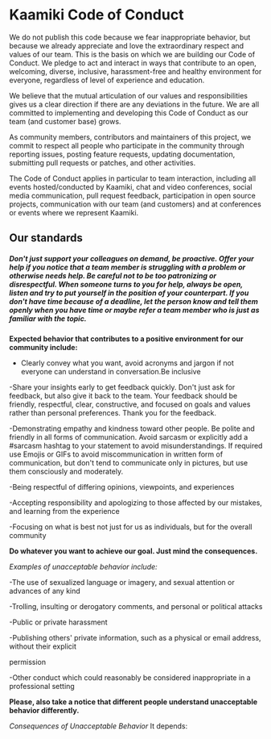 # Kaamiki Code of Conduct

We do not publish this code because we fear inappropriate behavior, but because we already appreciate and love the extraordinary respect and values of our team. This is the basis on which we are building our Code of Conduct. We pledge to act and interact in ways that contribute to an open, welcoming, diverse, inclusive, harassment-free and healthy environment for everyone, regardless of level of experience and education.

We believe that the mutual articulation of our values and responsibilities gives us a clear direction if there are any deviations in the future. We are all committed to implementing and developing this Code of Conduct as our team (and customer base) grows.

As community members, contributors and maintainers of this project, we commit to respect all people who participate in the community through reporting issues, posting feature requests, updating documentation, submitting pull requests or patches, and other activities.

The Code of Conduct applies in particular to team interaction, including all events hosted/conducted by Kaamiki, chat and video conferences, social media communication, pull request feedback, participation in open source projects, communication with our team (and customers) and at conferences or events where we represent Kaamiki.

## Our standards


##### Don't just support your colleagues on demand, be proactive. Offer your help if you notice that a team member is struggling with a problem or otherwise needs help. Be careful not to be too patronizing or disrespectful. When someone turns to you for help, always be open, listen and try to put yourself in the position of your counterpart. If you don't have time because of a deadline, let the person know and tell them openly when you have time or maybe refer a team member who is just as familiar with the topic.


**Expected behavior that contributes to a positive environment for our community include:**


- Clearly convey what you want, avoid acronyms and jargon if not everyone can understand in conversation.Be inclusive

-Share your insights early to get feedback quickly. Don't just ask for feedback, but also give it back to the team. Your feedback should be friendly, respectful, clear, constructive, and focused on goals and values rather than personal preferences. Thank you for the feedback.

-Demonstrating empathy and kindness toward other people. Be polite and friendly in all forms of communication. Avoid sarcasm or explicitly add a #sarcasm hashtag to your statement to avoid misunderstandings. If required use Emojis or GIFs to avoid miscommunication in written form of communication, but don't tend to communicate only in pictures, but use them consciously and moderately.

-Being respectful of differing opinions, viewpoints, and experiences

-Accepting responsibility and apologizing to those affected by our mistakes, and learning from the experience

-Focusing on what is best not just for us as individuals, but for the overall community

**Do whatever you want to achieve our goal. Just mind the consequences.**

*Examples of unacceptable behavior include:*

-The use of sexualized language or imagery, and sexual attention or advances of any kind

-Trolling, insulting or derogatory comments, and personal or political attacks

-Public or private harassment

-Publishing others' private information, such as a physical or email address, without their explicit 

permission

-Other conduct which could reasonably be considered inappropriate in a professional setting

**Please, also take a notice that different people understand unacceptable behavior differently.**

*Consequences of Unacceptable Behavior*
It depends:

